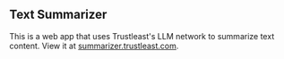## Text Summarizer

This is a web app that uses Trustleast's LLM network to summarize text content.
View it at [summarizer.trustleast.com](https://summarizer.trustleast.com).
